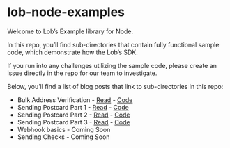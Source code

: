 # lob-node-examples

Welcome to Lob’s Example library for Node.

  In this repo, you’ll find sub-directories that contain fully functional sample code, which demonstrate how the Lob’s SDK.

  If you run into any challenges utilizing the sample code, please create an issue directly in the repo for our team to investigate.

Below, you’ll find a list of blog posts that link to sub-directories in this repo:

* Bulk Address Verification - [Read](https://www.lob.com/blog/bulk-address-verification-with-the-lob-api) - [Code](https://github.com/lob/lob-node-examples/tree/main/bulk-address-verification)
* Sending Postcard Part 1  - [Read](https://www.lob.com/blog/bulk-address-verification-with-the-lob-api) - [Code](https://github.com/lob/lob-node-examples/tree/main/sending-postcard-with-js-part1)
* Sending Postcard Part 2  - [Read](https://www.lob.com/blog/bulk-address-verification-with-the-lob-api) - [Code](https://github.com/lob/lob-node-examples/tree/main/sending-postcard-with-js-part2)
* Sending Postcard Part 3  - [Read](https://www.lob.com/blog/bulk-address-verification-with-the-lob-api) - [Code](https://github.com/lob/lob-node-examples/tree/main/sending-postcard-with-js-part3)
* Webhook basics  - Coming Soon
* Sending Checks  - Coming Soon
